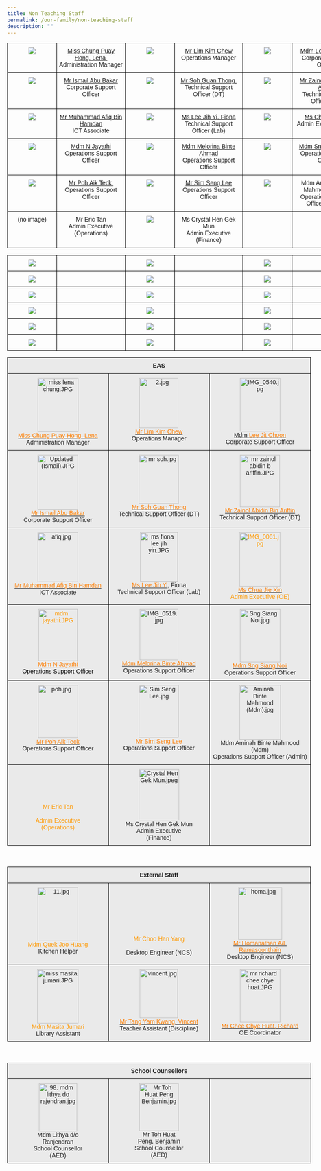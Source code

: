 ```yaml
---
title: Non Teaching Staff
permalink: /our-family/non-teaching-staff
description: ""
---
```

<style type="text/css">
.tg  {border-collapse:collapse;border-spacing:0;}
.tg td{border-color:black;border-style:solid;border-width:1px;font-family:Arial, sans-serif;font-size:14px;
  overflow:hidden;padding:10px 5px;word-break:normal;}
.tg th{border-color:black;border-style:solid;border-width:1px;font-family:Arial, sans-serif;font-size:14px;
  font-weight:normal;overflow:hidden;padding:10px 5px;word-break:normal;}
.tg .tg-baqh{text-align:center;vertical-align:top}
.tg .tg-0lax{text-align:left;vertical-align:top}
</style>
<table class="tg" style="undefined;table-layout: fixed; width: 825px">
<colgroup>
<col style="width: 115px">
<col style="width: 160px">
<col style="width: 115px">
<col style="width: 160px">
<col style="width: 115px">
<col style="width: 160px">
</colgroup>
<tbody>
  <tr>
		<td class="tg-0lax"><center><img src="/images/EAS1.jpeg"></center></td>
    <td class="tg-baqh"><center><a href="mailto:Lena_CHUNG@schools.gov.sg" target="">Miss Chung Puay Hong, Lena&nbsp;</a><br />Administration Manager</center></td>
    <td class="tg-0lax"><center><img src="/images/EAS2.jpeg"></center></td>
    <td class="tg-baqh"><center><a href="mailto:lim_kim_chew@moe.edu.sg" target="">Mr Lim Kim Chew</a><br />Operations Manager</center></td>
    <td class="tg-0lax"><center><img src="/images/EAS3.jpeg"></center></td>
    <td class="tg-baqh"><center><a href="mailto:Lee_Jit_Choon@moe.edu.sg" target="">Mdm&nbsp;Lee Jit Choon</a><br />Corporate Support Officer&nbsp;</center></td>
  </tr>
  <tr>
		<td class="tg-0lax"><center><img src="/images/EAS4.jpeg"></center></td>
    <td class="tg-baqh"><center><a href="mailto:ismail_abu_bakar@schools.gov.sg" target="">Mr Ismail Abu Bakar</a><br>Corporate Support Officer</center></td>
    <td class="tg-0lax"><center><img src="/images/EAS5.jpeg"></center></td>
    <td class="tg-baqh"><center><a href="mailto:soh_guan_thong@moe.edu.sg" target="">Mr Soh Guan Thong&nbsp;</a><br />Technical Support Officer (DT)</center></td>
    <td class="tg-0lax"><center><img src="/images/EAS6.jpeg"></center></td>
    <td class="tg-baqh"><center><a href="mailto:zainol_abidin_ariffin@moe.edu.sg" target="">Mr Zainol Abidin Bin Ariffin&nbsp;</a><br />Technical Support Officer (DT)</center></td>
  </tr>
 <tr>
		<td class="tg-0lax"><center><img src="/images/EAS7.jpeg"></center></td>
    <td class="tg-baqh"><center><a href="mailto:muhammad_afiq_hamdan@schools.gov.sg" target="">Mr Muhammad Afiq Bin Hamdan</a><br>ICT Associate</center></td>
    <td class="tg-0lax"><center><img src="/images/EAS8.jpeg"></center></td>
    <td class="tg-baqh"><center><a href="mailto:fiona_lee_jih_yin@moe.edu.sg" target="">Ms Lee Jih Yi, Fiona</a><br />Technical Support Officer&nbsp;(Lab)</center></td>
    <td class="tg-0lax"><center><img src="/images/EAS9.jpeg"></center></td>
    <td class="tg-baqh"><center><a href="mailto:chua_jie_xin@schools.gov.sg" target="">Ms Chua Jie Xin</a><br>Admin Executive (OE)</center></td>
  </tr>
  <tr>
		<td class="tg-0lax"><center><img src="/images/EAS10.jpeg"></center></td>
    <td class="tg-baqh"><center><a href="mailto:n_jayathi@moe.edu.sg" target="">Mdm N Jayathi</a><br>Operations Support Officer</center></td>
    <td class="tg-0lax"><center><img src="/images/EAS11.jpeg"></center></td>
    <td class="tg-baqh"><center><a href="mailto:melorina_ahmad@moe.edu.sg" target="">Mdm Melorina Binte Ahmad</a><br />Operations Support Officer</center></td>
    <td class="tg-0lax"><center><img src="/images/EAS12.jpeg"></center></td>
    <td class="tg-baqh"><center><a href="mailto:sng_siang_noi@moe.edu.sg" target="">Mdm Sng Siang Noii</a><br>Operations Support Officer</center></td>
  </tr>
  <tr>
		<td class="tg-0lax"><center><img src="/images/EAS13.jpeg"></center></td>
    <td class="tg-baqh"><center><a href="mailto:poh_aik_teck@moe.edu.sg" target="">Mr Poh Aik Teck&nbsp;</a><br>Operations Support Officer</center></td>
    <td class="tg-0lax"><center><img src="/images/EAS14.jpeg"></center></td>
    <td class="tg-baqh"><center><a href="mailto:sim_seng_lee@moe.edu.sg" target="">Mr Sim Seng Lee</a><br />Operations Support Officer</center></td>
    <td class="tg-0lax"><center><img src="/images/EAS15.jpeg"></center></td>
    <td class="tg-baqh"><center>Mdm Aminah Binte Mahmood (Mdm)<br />Operations Support Officer (Admin)</center></td>
  </tr>
  <tr>
		<td class="tg-0lax"><center>(no image)</center></td>
    <td class="tg-baqh"><center>Mr Eric Tan<br>Admin Executive<br>(Operations)</center></td>
    <td class="tg-0lax"><center><img src="/images/EAS16.jpeg"></center></td>
    <td class="tg-baqh"><center>Ms Crystal Hen Gek Mun<br>Admin Executive<br>(Finance)</center></td>
    <td class="tg-0lax"><center></center></td>
    <td class="tg-baqh"><center></center></td>
  </tr>
</tbody>
</table>





<style type="text/css">
.tg  {border-collapse:collapse;border-spacing:0;}
.tg td{border-color:black;border-style:solid;border-width:1px;font-family:Arial, sans-serif;font-size:14px;
  overflow:hidden;padding:10px 5px;word-break:normal;}
.tg th{border-color:black;border-style:solid;border-width:1px;font-family:Arial, sans-serif;font-size:14px;
  font-weight:normal;overflow:hidden;padding:10px 5px;word-break:normal;}
.tg .tg-baqh{text-align:center;vertical-align:top}
.tg .tg-0lax{text-align:left;vertical-align:top}
</style>
<table class="tg" style="undefined;table-layout: fixed; width: 825px">
<colgroup>
<col style="width: 115px">
<col style="width: 160px">
<col style="width: 115px">
<col style="width: 160px">
<col style="width: 115px">
<col style="width: 160px">
</colgroup>
<tbody>
  <tr>
		<td class="tg-0lax"><center><img src="/images/EAS1.jpeg"></center></td>
    <td class="tg-baqh"><center></center></td>
    <td class="tg-0lax"><center><img src="/images/EAS2.jpeg"></center></td>
    <td class="tg-baqh"><center></center></td>
    <td class="tg-0lax"><center><img src="/images/EAS3.jpeg"></center></td>
    <td class="tg-baqh"><center></center></td>
  </tr>
  <tr>
		<td class="tg-0lax"><center><img src="/images/EAS4.jpeg"></center></td>
    <td class="tg-baqh"><center></center></td>
    <td class="tg-0lax"><center><img src="/images/EAS5.jpeg"></center></td>
    <td class="tg-baqh"><center></center></td>
    <td class="tg-0lax"><center><img src="/images/EAS6.jpeg"></center></td>
    <td class="tg-baqh"><center></center></td>
  </tr>
 <tr>
		<td class="tg-0lax"><center><img src="/images/EAS7.jpeg"></center></td>
    <td class="tg-baqh"><center></center></td>
    <td class="tg-0lax"><center><img src="/images/EAS8.jpeg"></center></td>
    <td class="tg-baqh"><center></center></td>
    <td class="tg-0lax"><center><img src="/images/EAS9.jpeg"></center></td>
    <td class="tg-baqh"><center></center></td>
  </tr>
  <tr>
		<td class="tg-0lax"><center><img src="/images/EAS10.jpeg"></center></td>
    <td class="tg-baqh"><center></center></td>
    <td class="tg-0lax"><center><img src="/images/EAS11.jpeg"></center></td>
    <td class="tg-baqh"><center></center></td>
    <td class="tg-0lax"><center><img src="/images/EAS12.jpeg"></center></td>
    <td class="tg-baqh"><center></center></td>
  </tr>
  <tr>
		<td class="tg-0lax"><center><img src="/images/EAS13.jpeg"></center></td>
    <td class="tg-baqh"><center></center></td>
    <td class="tg-0lax"><center><img src="/images/EAS14.jpeg"></center></td>
    <td class="tg-baqh"><center></center></td>
    <td class="tg-0lax"><center><img src="/images/EAS15.jpeg"></center></td>
    <td class="tg-baqh"><center></center></td>
  </tr>
  <tr>
		<td class="tg-0lax"><center><img src="/images/EAS16.jpeg"></center></td>
    <td class="tg-baqh"><center></center></td>
    <td class="tg-0lax"><center><img src="/images/EAS1.jpeg"></center></td>
    <td class="tg-baqh"><center></center></td>
    <td class="tg-0lax"><center><img src="/images/EAS1.jpeg"></center></td>
    <td class="tg-baqh"><center></center></td>
  </tr>
</tbody>
</table>


<style type="text/css">
.tg  {border-collapse:collapse;border-spacing:0;}
.tg td{border-color:black;border-style:solid;border-width:1px;font-family:Arial, sans-serif;font-size:14px;
  overflow:hidden;padding:10px 5px;word-break:normal;}
.tg th{border-color:black;border-style:solid;border-width:1px;font-family:Arial, sans-serif;font-size:14px;
  font-weight:normal;overflow:hidden;padding:10px 5px;word-break:normal;}
.tg .tg-n4qt{background-color:#EAEAEA;color:#222;font-weight:bold;text-align:center;vertical-align:top}
.tg .tg-ii8k{background-color:#EAEAEA;color:#222;text-align:center;vertical-align:top}
.tg .tg-grxz{background-color:#EAEAEA;color:#F90;text-align:center;vertical-align:top}
</style>
<table class="tg" style="undefined;table-layout: fixed; width: 708px">
<colgroup>
<col style="width: 236px">
<col style="width: 236px">
<col style="width: 236px">
</colgroup>
<thead>
  <tr>
    <th class="tg-n4qt" colspan="3">EAS</th>
  </tr>
</thead>
<tbody>
  <tr>
    <td class="tg-ii8k"><img src="/images/miss%20lena%20chung.jpeg" alt="miss lena chung.JPG" width="95" height="126"><br><a href="mailto:Lena_CHUNG@schools.gov.sg" target="_blank" rel="noopener noreferrer"><span style="text-decoration:none;color:#FF7E00">Miss Chung Puay Hong, Lena </span></a><br><span style="background-color:#EAEAEA">Administration Manager</span></td>
    <td class="tg-ii8k"><img src="/images/eas%20staff%202.jpg" alt="2.jpg" width="91" height="117"><br><a href="mailto:lim_kim_chew@moe.edu.sg" target="_blank" rel="noopener noreferrer"><span style="color:#FF7E00">Mr Lim Kim Chew</span></a><br>Operations Manager</td>
    <td class="tg-ii8k"><img src="/images/IMG_0540.jpg" alt="IMG_0540.jpg" width="94" height="125"><br><a href="mailto:Lee_Jit_Choon@moe.edu.sg" target="_blank" rel="noopener noreferrer">Mdm </a><a href="mailto:Lee_Jit_Choon@moe.edu.sg" target="_blank" rel="noopener noreferrer"><span style="color:#FF7E00">Lee Jit Choon</span></a><br><span style="color:#222">Corporate Support Officer </span></td>
  </tr>
  <tr>
    <td class="tg-ii8k"><img src="/images/Updated%20(Ismail).jpeg" alt="Updated (Ismail).JPG" width="94" height="128"><br><a href="mailto:ismail_abu_bakar@schools.gov.sg" target="_blank" rel="noopener noreferrer"><span style="text-decoration:none;color:#FF7E00">Mr Ismail Abu Bakar</span></a><br><span style="color:#222">Corporate Support Officer</span></td>
    <td class="tg-ii8k"><img src="/images/mr%20soh.jpg" alt="mr soh.jpg" width="93" height="114"><br><a href="mailto:soh_guan_thong@moe.edu.sg" target="_blank" rel="noopener noreferrer"><span style="text-decoration:none;color:#FF7E00">M</span></a><a href="mailto:soh_guan_thong@moe.edu.sg" target="_blank" rel="noopener noreferrer"><span style="color:#FF7E00">r Soh Guan Thong </span></a>  <br>Technical Support Officer (DT) <span style="color:#222;background-color:#EAEAEA"> </span></td>
    <td class="tg-ii8k"><img src="/images/mr%20zainol%20abidin%20b%20ariffin.jpeg" alt="mr zainol abidin b ariffin.JPG" width="93" height="122"><br><a href="mailto:zainol_abidin_ariffin@moe.edu.sg" target="_blank" rel="noopener noreferrer"><span style="text-decoration:none;color:#FF7E00">Mr Zainol Abidin Bin Ariffin </span></a><br>Technical Support Officer (DT)</td>
  </tr>
  <tr>
    <td class="tg-ii8k"><img src="/images/afiq.jpg" alt="afiq.jpg" width="94" height="116"><br><a href="mailto:muhammad_afiq_hamdan@schools.gov.sg" target="_blank" rel="noopener noreferrer"><span style="color:#FF7E00">Mr Muhammad Afiq Bin Hamdan</span></a> <br>ICT Associate</td>
    <td class="tg-ii8k"><img src="/images/ms%20fiona%20lee%20jih%20yin.jpeg" alt="ms fiona lee jih yin.JPG" width="88" height="115"><br><a href="mailto:fiona_lee_jih_yin@moe.edu.sg" target="_blank" rel="noopener noreferrer"><span style="text-decoration:none;color:#FF7E00">Ms Lee Jih Yi</span></a>, Fiona<br>Technical Support Officer (Lab)</td>
    <td class="tg-grxz"><img src="/images/IMG_0061.jpg" alt="IMG_0061.jpg" width="95" height="126"><br><a href="mailto:chua_jie_xin@schools.gov.sg" target="_blank" rel="noopener noreferrer"><span style="text-decoration:none;color:#FF7E00">Ms Chua Jie Xin</span></a><br>Admin Executive (OE)</td>
  </tr>
  <tr>
    <td class="tg-grxz"><img src="/images/mdm%20jayathi.jpeg" alt="mdm jayathi.JPG" width="91" height="121"><br><a href="mailto:n_jayathi@moe.edu.sg" target="_blank" rel="noopener noreferrer"><span style="text-decoration:none;color:#FF7E00">Mdm N Jayathi</span></a><br><span style="color:#000">Operations Support Officer</span></td>
    <td class="tg-ii8k"><img src="/images/IMG_0519.jpg" alt="IMG_0519.jpg" width="90" height="119"><br><a href="mailto:melorina_ahmad@moe.edu.sg" target="_blank" rel="noopener noreferrer"><span style="text-decoration:none;color:#FF7E00">Mdm Melorina Binte Ahmad</span></a><br><span style="color:#222;background-color:#EAEAEA">Operations Support Officer  </span></td>
    <td class="tg-ii8k"><img src="/images/Sng%20Siang%20Noi.jpg" alt="Sng Siang Noi.jpg" width="94" height="124"><br><a href="mailto:sng_siang_noi@moe.edu.sg" target="_blank" rel="noopener noreferrer"><span style="color:#FF7E00">Mdm Sng Siang Noii</span></a><br>Operations Support Officer </td>
  </tr>
  <tr>
    <td class="tg-ii8k"><img src="/images/poh.jpg" alt="poh.jpg" width="93" height="124"><br><a href="mailto:poh_aik_teck@moe.edu.sg" target="_blank" rel="noopener noreferrer"><span style="text-decoration:none;color:#FF7E00">Mr Poh Aik Teck</span></a><a href="mailto:poh_aik_teck@moe.edu.sg" target="_blank" rel="noopener noreferrer"> </a> <br><span style="color:#222;background-color:#EAEAEA">Operations Support Officer   </span></td>
    <td class="tg-ii8k"><img src="/images/Sim%20Seng%20Lee.jpg" alt="Sim Seng Lee.jpg" width="93" height="123"><br><a href="mailto:sim_seng_lee@moe.edu.sg" target="_blank" rel="noopener noreferrer"><span style="color:#FF7E00">Mr Sim Seng Lee</span></a><br>Operations Support Officer <br></td>
    <td class="tg-ii8k"><img src="/images/Aminah%20Binte%20Mahmood%20(Mdm).jpg" alt="Aminah Binte Mahmood (Mdm).jpg" width="96" height="127"><br>Mdm Aminah Binte Mahmood (Mdm)<br>Operations Support Officer (Admin)<br></td>
  </tr>
  <tr>
    <td class="tg-grxz"><span style="color:#F90"><br><br><br><br><br>Mr Eric Tan</span><br><br>Admin Executive<br>(Operations)<br></td>
    <td class="tg-ii8k"><img src="/images/Crystal%20Hen%20Gek%20Mun.jpeg" alt="Crystal Hen Gek Mun.jpeg" width="94" height="120"><br>Ms Crystal Hen Gek Mun<br>Admin Executive<br>(Finance)</td>
    <td class="tg-ii8k"></td>
  </tr>
</tbody>
</table>

<br>


<style type="text/css">
.tg  {border-collapse:collapse;border-spacing:0;}
.tg td{border-color:black;border-style:solid;border-width:1px;font-family:Arial, sans-serif;font-size:14px;
  overflow:hidden;padding:10px 5px;word-break:normal;}
.tg th{border-color:black;border-style:solid;border-width:1px;font-family:Arial, sans-serif;font-size:14px;
  font-weight:normal;overflow:hidden;padding:10px 5px;word-break:normal;}
.tg .tg-n4qt{background-color:#EAEAEA;color:#222;font-weight:bold;text-align:center;vertical-align:top}
.tg .tg-ii8k{background-color:#EAEAEA;color:#222;text-align:center;vertical-align:top}
.tg .tg-grxz{background-color:#EAEAEA;color:#F90;text-align:center;vertical-align:top}
</style>
<table class="tg" style="undefined;table-layout: fixed; width: 708px">
<colgroup>
<col style="width: 236px">
<col style="width: 236px">
<col style="width: 236px">
</colgroup>
<thead>
  <tr>
    <th class="tg-n4qt" colspan="3">External Staff</th>
  </tr>
</thead>
<tbody>
  <tr>
    <td class="tg-ii8k"><img src="/images/11.jpg" alt="11.jpg" width="94" height="125"><br><span style="color:#F90">Mdm Quek Joo Huang</span><br>Kitchen Helper</td>
    <td class="tg-grxz"><br><br><br><br><br><br><br>Mr Choo Han Yang<br><br><span style="color:#222;background-color:#EAEAEA">Desktop Engineer (NCS)</span><br></td>
    <td class="tg-ii8k"><img src="/images/homa.jpg" alt="homa.jpg" width="102" height="122"><br><a href="mailto:ta2-ccss@ncs.com.sg" target="_blank" rel="noopener noreferrer"><span style="text-decoration:none;color:#FF7E00">Mr Homanathan A/L<br>Ramasoonthain</span></a><a href="mailto:ta2-ccss@ncs.com.sg" target="_blank" rel="noopener noreferrer"> </a><br>Desktop Engineer (NCS)</td>
  </tr>
  <tr>
    <td class="tg-ii8k"><img src="/images/miss%20masita%20jumari.jpeg" alt="miss masita jumari.JPG" width="96" height="126"><br><span style="color:#F90">Mdm Masita Jumari</span><br>Library Assistant </td>
    <td class="tg-ii8k"><img src="/images/vincent.jpg" alt="vincent.jpg" width="89" height="114"><br><a href="mailto:tang_yam_kwang@moe.edu.sg" target="_blank" rel="noopener noreferrer"><span style="text-decoration:none;color:#FF7E00">Mr Tang Yam Kwang, Vincent</span></a><a href="mailto:tang_yam_kwang@moe.edu.sg" target="_blank" rel="noopener noreferrer"> </a><br>Teacher Assistant (Discipline) <span style="color:#222;background-color:#EAEAEA">  </span></td>
    <td class="tg-ii8k"><img src="/images/mr%20richard%20chee%20chye%20huat.jpeg" alt="mr richard chee chye huat.JPG" width="94" height="124"><br><a href="mailto:chee_chye_huat@moe.edu.sg" target="_blank" rel="noopener noreferrer"><span style="text-decoration:none;color:#FF7E00">Mr Chee Chye Huat, Richard</span></a><a href="mailto:chee_chye_huat@moe.edu.sg" target="_blank" rel="noopener noreferrer"></a><br>OE Coordinator</td>
  </tr>
</tbody>
</table>

<br>

<style type="text/css">
.tg  {border-collapse:collapse;border-spacing:0;}
.tg td{border-color:black;border-style:solid;border-width:1px;font-family:Arial, sans-serif;font-size:14px;
  overflow:hidden;padding:10px 5px;word-break:normal;}
.tg th{border-color:black;border-style:solid;border-width:1px;font-family:Arial, sans-serif;font-size:14px;
  font-weight:normal;overflow:hidden;padding:10px 5px;word-break:normal;}
.tg .tg-n4qt{background-color:#EAEAEA;color:#222;font-weight:bold;text-align:center;vertical-align:top}
.tg .tg-ii8k{background-color:#EAEAEA;color:#222;text-align:center;vertical-align:top}
.tg .tg-2qia{background-color:#eaeaea;color:#b0b0b0;text-align:left;vertical-align:top}
</style>
<table class="tg" style="undefined;table-layout: fixed; width: 709px">
<colgroup>
<col style="width: 236px">
<col style="width: 236px">
<col style="width: 237px">
</colgroup>
<thead>
  <tr>
    <th class="tg-n4qt" colspan="3">School Counsellors</th>
  </tr>
</thead>
<tbody>
  <tr>
    <td class="tg-ii8k"><img src="/images/mdm%20lithya%20do%20rajendran.jpg" alt="98. mdm lithya do rajendran.jpg" width="89" height="112"><br>Mdm Lithya d/o<br>Ranjendran<br><span style="color:#222;background-color:#EAEAEA">School Counsellor</span><br><span style="color:#222;background-color:#EAEAEA">(AED)</span></td>
    <td class="tg-ii8k"><img src="/images/Mr%20Toh%20Huat%20Peng%20Benjamin.jpg" alt="Mr Toh Huat Peng Benjamin.jpg" width="92" height="111"><span style="color:#222;background-color:#EAEAEA"></span><br>Mr Toh Huat<br>Peng, Benjamin<br><span style="color:#222;background-color:#EAEAEA">School Counsellor</span><br><span style="color:#222;background-color:#EAEAEA">(AED)</span></td>
    <td class="tg-2qia"></td>
  </tr>
</tbody>
</table>